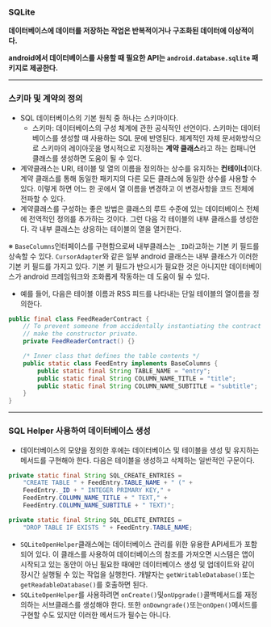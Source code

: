 ### SQLite

**데이터베이스에 데이터를 저장하는 작업은 반복적이거나 구조화된 데이터에 이상적이다.**

**android에서 데이터베이스를 사용할 때 필요한 API는 ```android.database.sqlite``` 패키지로 제공한다.**

--------

### 스키마 및 계약의 정의

* SQL  데이터베이스의 기본 원칙 중 하나는 스키마이다. 
  * 스키마: 데이터베이스의 구성 체계에 관한 공식적인 선언이다. 스키마는 데이터베이스를 생성할 때 사용하는 SQL 문에 반영된다. 체계적인 자체 문서화방식으로 스키마의 레이아웃을 명시적으로 지정하는 **계약 클래스**라고 하는 컴패니언 클래스를 생성하면 도움이 될 수 있다.
* 계약클래스는 URI, 테이블 및 열의 이름을 정의하는 상수를 유지하는 **컨테이너**이다. 계약 클래스를 통해 동일한 패키지의 다른 모든 클래스에 동일한 상수를 사용할 수 있다. 이렇게 하면 어느 한 곳에서 열 이름을 변경하고 이 변경사항을 코드 전체에 전파할 수 있다. 
* 계약클래스를 구성하는 좋은 방법은 클래스의 루트 수준에 있는 데이터베이스 전체에 전역적인 정의를 추가하는 것이다. 그런 다음 각 테이블의 내부 클래스를 생성한다. 각 내부 클래스는 상응하는 테이블의 열을 열거한다.

※ ```BaseColumns```인터페이스를 구현함으로써 내부클래스는 ```_ID```라고하는 기본 키 필드를 상속할 수 있다. ```CursorAdapter```와 같은 일부 android 클래스는 내부 클래스가 이러한 기본 키 필드를 가지고 있다. 기본 키 필드가 반으시가 필요한 것은 아니지만 데이터베이스가 android 프레임워크와 조화롭게 작동하는 데 도움이 될 수 있다.

* 예를 들어, 다음은 테이블 이름과 RSS 피드를 나타내는 단일 테이블의 열이름을 정의한다.

```java
public final class FeedReaderContract {
    // To prevent someone from accidentally instantiating the contract class,
    // make the constructor private.
    private FeedReaderContract() {}

    /* Inner class that defines the table contents */
    public static class FeedEntry implements BaseColumns {
        public static final String TABLE_NAME = "entry";
        public static final String COLUMN_NAME_TITLE = "title";
        public static final String COLUMN_NAME_SUBTITLE = "subtitle";
    }
}
```

-----------

### SQL Helper 사용하여 데이터베이스 생성

+ 데이터베이스의 모양을 정의한 후에는 데이터베이스 및 테이블을 생성 및 유지하는 메서드를 구현해야 한다. 다음은 테이블을 생성하고 삭제하는 일반적인 구문이다.

```java
private static final String SQL_CREATE_ENTRIES =
    "CREATE TABLE " + FeedEntry.TABLE_NAME + " (" +
    FeedEntry._ID + " INTEGER PRIMARY KEY," +
    FeedEntry.COLUMN_NAME_TITLE + " TEXT," +
    FeedEntry.COLUMN_NAME_SUBTITLE + " TEXT)";

private static final String SQL_DELETE_ENTRIES =
    "DROP TABLE IF EXISTS " + FeedEntry.TABLE_NAME;
```

+ ```SQLiteOpenHelper```클래스에는 데이터베이스 관리를 위한 유용한 API세트가 포함되어 있다. 이 클래스를 사용하여 데이터베이스의 참조를 가져오면 시스템은 앱이 시작되고 있는 동안이 아닌 필요한 때에만 데이터베이스 생성 및 업데이트와 같이 장시간 실행될 수 있는 작업을 실행한다. 개발자는 ```getWritableDatabase()```또는```getReadableDatabase()```를 호출하면 된다.
+ ```SQLiteOpenHelper```를 사용하려면 ```onCreate()```및```onUpgrade()```콜백메서드를 재정의하는 서브클래스를 생성해야 한다. 또한 ```onDowngrade()```또는```onOpen()```메서드를 구현할 수도 있지만 이러한 메서드가 필수는 아니다.

